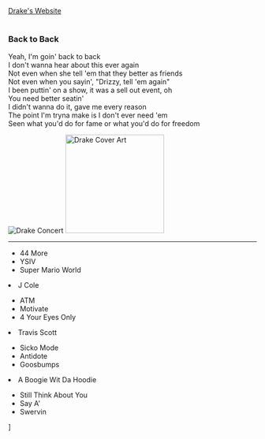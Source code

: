 
<!DOCTYPE html>
<html>
   <head> <link rel="stylesheet" type="text/css" href="style.css">
    <link rel="stylesheet" href="https://cdnjs.cloudflare.com/ajax/libs/font-awesome/4.7.0/css/font-awesome.min.css">
    <title>
    </title>
</head>
<a href="https://drakeofficial.com"<button>Drake's Website</button></a>
    <body>
   <h1>
   </h1>
   <h3>Back to Back</h3>
          <p>
            Yeah, I'm goin' back to back<br>
            I don't wanna hear about this ever again<br>
            Not even when she tell 'em that they better as friends<br>
            Not even when you sayin', "Drizzy, tell 'em again"<br>
            I been puttin' on a show, it was a sell out event, oh<br>
            You need better seatin'<br>
            I didn't wanna do it, gave me every reason<br>
            The point I'm tryna make is I don't ever need 'em<br>
             Seen what you'd do for fame or what you'd do for freedom<br><i class="fa fa-thumbs-o-up w3-text-indigo" style="font-size:72px;"></i> </p> 
<img src="https://i.pinimg.com/originals/2d/1d/ef/2d1def8c348f590395c32dcdd229ff17.jpg"; alt="Drake Concert">
<img src="https://upload.wikimedia.org/wikipedia/en/thumb/0/04/DrakeBackToBackCover.jpg/220px-DrakeBackToBackCover.jpg"alt="Drake Cover Art" width="200px">
<hr>

    
<ul>
      <li>44 More</li>  
            <li>YSIV</li>
            <li>Super Mario World</li>    
                </ul>    
            <li>J Cole</li>
        <ul>
     <li>ATM</li>
 <li>Motivate</li>
     <li>4 Your Eyes Only</li>
            </ul>
                <li>Travis Scott</li>
            <ul>
        <li>Sicko Mode</li>
<li>Antidote</li>  
    <li>Goosbumps</li>
        </ul>
            <li>A Boogie Wit Da Hoodie</li>
                <ul>  
             <li>Still Think About You</li>
         <li>Say A'</li>
 <li>Swervin</li>
</ul>
    </ol>
]

</body>

</html>
